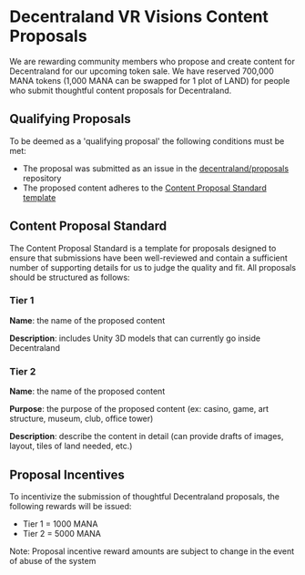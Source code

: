 # Decentraland VR Visions Content Proposals
We are rewarding community members who propose and create content for Decentraland for our upcoming token sale. We have reserved 700,000 MANA tokens (1,000 MANA can be swapped for 1 plot of LAND) for people who submit thoughtful content proposals for Decentraland.

## Qualifying Proposals
To be deemed as a 'qualifying proposal' the following conditions must be met:
* The proposal was submitted as an issue in the [decentraland/proposals](https://github.com/decentraland/proposals) repository
* The proposed content adheres to the [Content Proposal Standard template](#content-proposal-standard)

## Content Proposal Standard
The Content Proposal Standard is a template for proposals designed to ensure that submissions have been well-reviewed and contain a sufficient number of supporting details for us to judge the quality and fit. All proposals should be structured as follows:

### **Tier 1**

**Name**: the name of the proposed content

**Description**: includes Unity 3D models that can currently go inside Decentraland

### **Tier 2**

**Name**: the name of the proposed content

**Purpose**: the purpose of the proposed content (ex: casino, game, art structure, museum, club, office tower)

**Description**: describe the content in detail (can provide drafts of images, layout, tiles of land needed, etc.)

## Proposal Incentives
To incentivize the submission of thoughtful Decentraland proposals, the following rewards will be issued:

* Tier 1 = 1000 MANA
* Tier 2 = 5000 MANA

Note: Proposal incentive reward amounts are subject to change in the event of abuse of the system
